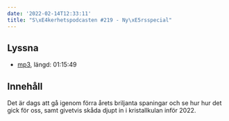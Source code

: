 ```yaml
---
date: '2022-02-14T12:33:11'
title: "S\xE4kerhetspodcasten #219 - Ny\xE5rsspecial"
---
```

## Lyssna
* [mp3](https://traffic.libsyn.com/secure/sakerhetspodcasten/2022-01-12_NyarY2K21.mp3?dest-id=117848), längd: 01:15:49

## Innehåll
Det är dags att gå igenom förra årets briljanta spaningar och se hur hur det gick
för oss, samt givetvis skåda djupt in i kristallkulan inför 2022.
